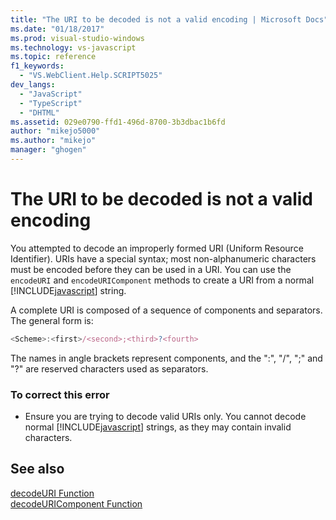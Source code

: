 ```yaml
---
title: "The URI to be decoded is not a valid encoding | Microsoft Docs"
ms.date: "01/18/2017"
ms.prod: visual-studio-windows
ms.technology: vs-javascript
ms.topic: reference
f1_keywords: 
  - "VS.WebClient.Help.SCRIPT5025"
dev_langs: 
  - "JavaScript"
  - "TypeScript"
  - "DHTML"
ms.assetid: 029e0790-ffd1-496d-8700-3b3dbac1b6fd
author: "mikejo5000"
ms.author: "mikejo"
manager: "ghogen"
---
```

# The URI to be decoded is not a valid encoding
You attempted to decode an improperly formed URI (Uniform Resource Identifier). URIs have a special syntax; most non-alphanumeric characters must be encoded before they can be used in a URI. You can use the `encodeURI` and `encodeURIComponent` methods to create a URI from a normal [!INCLUDE[javascript](../../javascript/includes/javascript-md.md)] string.  
  
 A complete URI is composed of a sequence of components and separators. The general form is:  
  
```JavaScript  
<Scheme>:<first>/<second>;<third>?<fourth>  
```  
  
 The names in angle brackets represent components, and the ":", "/", ";" and "?" are reserved characters used as separators.  
  
### To correct this error  
  
- Ensure you are trying to decode valid URIs only. You cannot decode normal [!INCLUDE[javascript](../../javascript/includes/javascript-md.md)] strings, as they may contain invalid characters.  
  
## See also  
 [decodeURI Function](../../javascript/reference/decodeuri-function-javascript.md)   
 [decodeURIComponent Function](../../javascript/reference/decodeuricomponent-function-javascript.md)